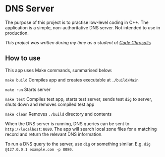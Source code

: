 DNS Server
==========

The purpose of this project is to practise low-level coding in C++. The application is a simple, non-authoritative DNS server. Not intended to use in production.

*This project was written during my time as a student at [Code Chrysalis](https://www.codechrysalis.io/)*

How to use
----------

This app uses Make commands, summarised below:

`make build` Compiles app and creates executable at `./build/Main`

`make run` Starts server

`make test` Compiles test app, starts test server, sends test `dig` to server, shuts down and removes compiled test app

`make clean` Removes `./build` directory and contents

When the DNS server is running, DNS queries can be sent to `http://localhost:8080`. The app will search local zone files for a matching record and return the relevant DNS information.

To run a DNS query to the server, use `dig` or something similar. E.g. `dig @127.0.0.1 example.com -p 8080`.
